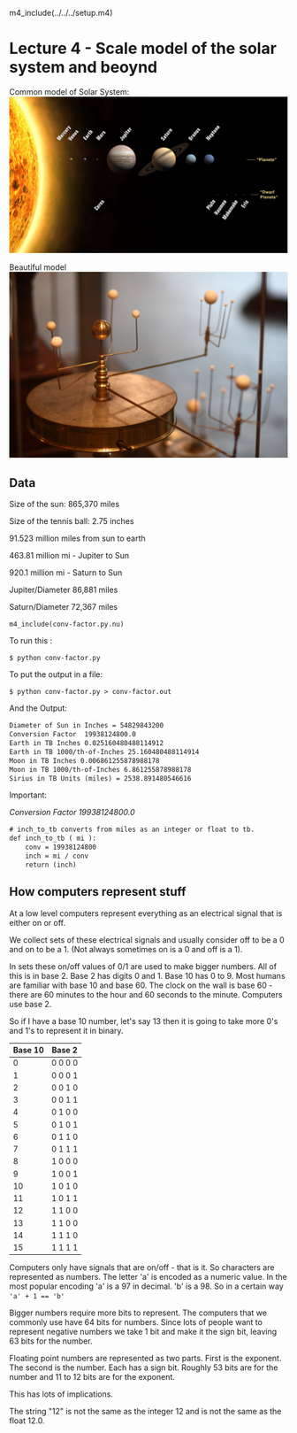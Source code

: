 m4_include(../../../setup.m4)

# Lecture 4 - Scale model of the solar system and beoynd

Common model of Solar System: <br>
![Planets2008.jpg](Planets2008.jpg)

Beautiful model <br>
![Planetarium_in_Putnam_Gallery_2-2009-11-24.jpg](Planetarium_in_Putnam_Gallery_2-2009-11-24.jpg)

## Data

Size of the sun:  865,370 miles

Size of the tennis ball: 2.75 inches

91.523 million miles from sun to earth

463.81 million mi - Jupiter to Sun

920.1 million mi - Saturn to Sun

Jupiter/Diameter 86,881 miles

Saturn/Diameter 72,367 miles


```
m4_include(conv-factor.py.nu)
```

To run this :

```
$ python conv-factor.py
```

To put the output in a file:

```
$ python conv-factor.py > conv-factor.out
```

And the Output:

```
Diameter of Sun in Inches = 54829843200
Conversion Factor  19938124800.0
Earth in TB Inches 0.025160480488114912
Earth in TB 1000/th-of-Inches 25.160480488114914
Moon in TB Inches 0.006861255878988178
Moon in TB 1000/th-of-Inches 6.861255878988178
Sirius in TB Units (miles) = 2538.891480546616
```

Important:

_Conversion Factor  19938124800.0_


```
# inch_to_tb converts from miles as an integer or float to tb.  
def inch_to_tb ( mi ):
    conv = 19938124800
    inch = mi / conv
    return (inch)
```









## How computers represent stuff

At a low level computers represent everything as an electrical signal
that is either on or off.

We collect sets of these electrical signals and usually consider off
to be a 0 and on to be a 1.  (Not always sometimes on is a 0 and off
is a 1).

In sets these on/off values of 0/1 are used to make bigger numbers.
All of this is in base 2.  Base 2 has digits 0 and 1.  Base 10 has 
0 to 9.   Most humans are familiar with base 10 and base 60.
The clock on the wall is base 60 - there are 60 minutes to the hour
and 60 seconds to the minute.  Computers use base 2.

So if I have a base 10 number, let's say 13 then it is going to 
take more 0's and 1's to represent it in binary.

| Base 10 | Base 2   |
|---------|----------|
|     0   | 0 0 0 0  |
|     1   | 0 0 0 1  |
|     2   | 0 0 1 0  |
|     3   | 0 0 1 1  |
|     4   | 0 1 0 0  |
|     5   | 0 1 0 1  |
|     6   | 0 1 1 0  |
|     7   | 0 1 1 1  |
|     8   | 1 0 0 0  |
|     9   | 1 0 0 1  |
|    10   | 1 0 1 0  |
|    11   | 1 0 1 1  |
|    12   | 1 1 0 0  |
|    13   | 1 1 0 0  |
|    14   | 1 1 1 0  |
|    15   | 1 1 1 1  |


Computers only have signals that are on/off - that is it.
So characters are represented as numbers.  The letter 'a'
is encoded as a numeric value.  In the most popular encoding
'a' is a 97 in decimal.  'b' is a 98.  So in a certain way
`'a' + 1 == 'b'`

Bigger numbers require more bits to represent.  The computers
that we commonly use have 64 bits for numbers.  Since lots of
people want to represent negative numbers we take 1 bit and 
make it the sign bit, leaving 63 bits for the number.

Floating point numbers are represented as two parts.
First is the exponent.  The second is the number.  Each
has a sign bit.  Roughly 53 bits are for the number and
11 to 12 bits are for the exponent.

This has lots of implications.

The string "12" is not the same as the integer 12
and is not the same as the float 12.0.


